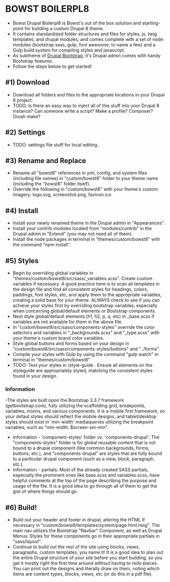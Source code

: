 BOWST BOILERPL8
===============

- Bowst Drupal Boilerpl8 is Bowst's out of the box solution and starting-point for buliding a custom Drupal 8 theme. 
- It contains standardized folder structures and files for styles, js, twig templates, and drupal modules, and comes complete with a set of node modules (bootstrap sass, gulp, font awesome, to name a few) and a Gulp build system for compiling styles and javascript.  
- As subtheme of [Drupal Bootstrap](https://www.drupal.org/project/bootstrap), it's Drupal admin comes with handy Bootstrap features.
- Follow the steps below to get started!


#1) Download
-----------------

- Download all folders and files to the appropriate locations in your Drupal 8 project. 
- TODO: Is there an easy way to inject all of this stuff into your Drupal 8 instance?  Can someone write a script?  Make a profile?  Composer?  Drush make?

#2) Settings
-----------------

- TODO: settings file stuff for local editing..

#3) Rename and Replace
---------------------------

- Rename all "bowst8" references in yml, config, and system files (including file names) in "custom/bowst8" folder to your theme name (including the "bowst8" folder itself).
- Override the following in "custom/bowst8" with your theme's custom imagery: logo.svg, screenshot.png, favicon.ico

#4) Install
----------------
- Install your newly renamed theme in the Drupal admin in "Appearances".
- Install your contrib modules located from "modules/contrib" in the Drupal admin in "Extend" (you may not need all of them).
- Install the node packages in terminal in "themes/custom/bowst8" with the command "npm install".

#5) Styles
---------------

- Begin by overriding global variables in "themes/custom/bowst8/src/sass/_variables.scss".  Create custom variables if necessary.  A good practice here is to scan all templates in the design file and find all consistent styles for headings, colors, paddings, font styles, etc, and apply them to the appropriate variables, creating a solid base for your theme.  ALWAYS check to see if you can achieve your styles first by overriding bootstrap variables, especially when concerning global/default elements or Bootstrap components.
- Next style global/default elements (h1, h2, p, a, etc) in _base.scss if variables are not available for them in the above file.
- In "custom/bowst8/src/sass/components-styles" override the color selectors and variables in "_backgrounds.scss" and "_type.scss" with your theme's custom brand color variables.
- Style global buttons and forms based on your design in "custom/bowst8/src/sass/components-styles/buttons" and "../forms".
- Compile your styles with Gulp by using the command "gulp watch" in terminal in "themes/custom/bowst8"
- TODO: Test your styles in /style-guide .  Ensure all elements on the styleguide are appropriately styled, matching the consistent styles found in your design.


### Information

-The styles are built opon the Bootstrap 3.3.7 framework (getbootstrap.com), fully utilizing the scaffolding grid, breakpoints, variables, mixins, and various components.  It is a mobile first framework, so your defaut styles should reflect the mobile designs, and tablet/desktop styles should exist in 'min-width' mediaqueries utilizing the breakpoint variables, such as "min-width: $screen-sm-min".
- Information - 'component-styles' folder vs. 'components-drupal': The "components-styles" folder is for global reusable content that is not bound to a drupal component (like common backgrounds, forms, buttons, etc.), and "components-drupal" are styles that are fully bound to a particular drupal component (such as a view, block, paragraph, etc.).
- Information - partials: Most of the already created SASS partials, especially the prominent ones like base.scss and variables.scss, have helpful comments at the top of the page describing the purpose and usage of the file.  It is a good idea to go through all of them to get the gist of where things should go.

#6) Build!
---------------

- Build out your header and footer in drupal, altering the HTML if necessary in "custom/bowst8/templates/system/page.html.twig".  The main nav utilizes the Bootstrap "Navbar" Component, as well as Drupal Menus.  Styles for these components go in their appropriate partials in "sass/layout".
- Continue to build out the rest of the site using blocks, views, paragraphs, custom templates, you name it!  It is a good idea to plan out the entire Drupal structure of your site before you start building, so you get it mostly right the first time around without having to redo pieces.  You can print out the designs and literally draw on them, noting which items are content types, blocks, views, etc (or do this in a pdf file).
